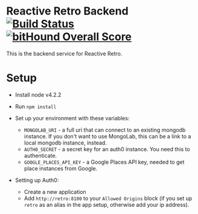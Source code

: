 # Reactive Retro Backend [![Build Status](https://travis-ci.org/seiyria/bootstrap-slider.svg?branch=master)](https://travis-ci.org/seiyria/bootstrap-slider) [![bitHound Overall Score](https://www.bithound.io/github/reactive-retro/backend/badges/score.svg)](https://www.bithound.io/github/reactive-retro/backend)

This is the backend service for Reactive Retro.

# Setup

* Install node v4.2.2
* Run `npm install`
* Set up your environment with these variables:
  * `MONGOLAB_URI` - a full uri that can connect to an existing mongodb instance. If you don't want to use MongoLab, this can be a link to a local mongodb instance, instead.
  * `AUTH0_SECRET` - a secret key for an auth0 instance. You need this to authenticate.
  * `GOOGLE_PLACES_API_KEY` - a Google Places API key, needed to get place instances from Google.
  
* Setting up Auth0:
  * Create a new application
  * Add `http://retro:8100` to your `Allowed Origins` block (if you set up `retro` as an alias in the app setup, otherwise add your ip address).

